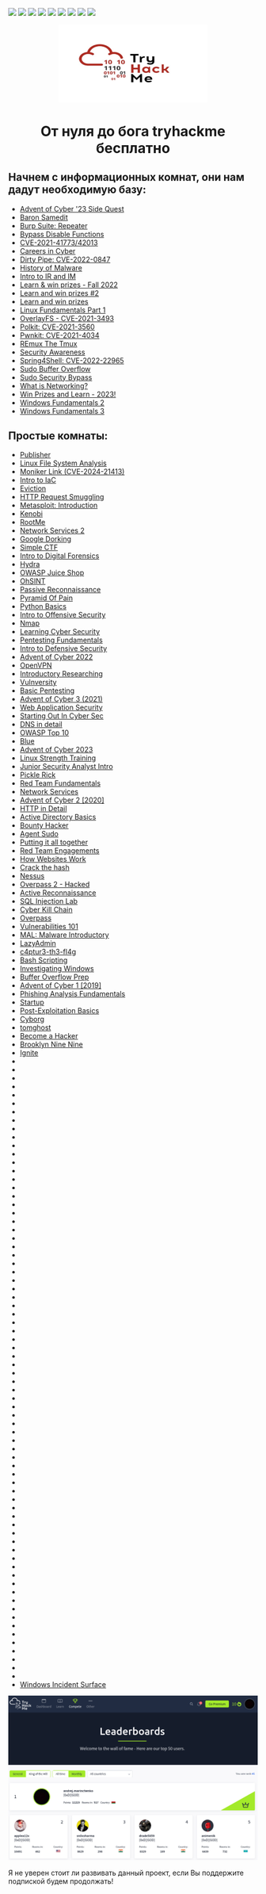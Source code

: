 <p>
  <img  src="https://img.shields.io/github/stars/BEPb/tryhackme" />
  <img src="https://img.shields.io/github/contributors/BEPb/tryhackme" />
  <img src="https://img.shields.io/github/last-commit/BEPb/tryhackme" />
  <img src="https://visitor-badge.laobi.icu/badge?page_id=BEPb.tryhackme" />
  <img src="https://img.shields.io/github/languages/count/BEPb/tryhackme" />
  <img src="https://img.shields.io/github/languages/top/BEPb/tryhackme" />
  <img src="https://img.shields.io/badge/license-MIT-blue.svg?color=f64152" />
  <img  src="https://img.shields.io/github/issues/BEPb/tryhackme" />
  <img  src="https://img.shields.io/github/issues-pr/BEPb/tryhackme" />
</p>
<div align="center">

<img src="./art/tryhackme.jpeg" alt="logo" width="300" height="156.5">

# От нуля до бога tryhackme бесплатно 
</div>

## Начнем с информационных комнат, они нам дадут необходимую базу:
- [Advent of Cyber '23 Side Quest](https://github.com/BEPb/tryhackme/blob/master/00.info/Advent%20of%20Cyber%20'23%20Side%20Quest.md)
- [Baron Samedit](https://github.com/BEPb/tryhackme/blob/master/00.info/Baron%20Samedit.md)
- [Burp Suite: Repeater](https://github.com/BEPb/tryhackme/blob/master/00.info/Burp%20Suite%20Repeater.md)
- [Bypass Disable Functions](https://github.com/BEPb/tryhackme/blob/master/00.info/Bypass%20Disable%20Functions.md)
- [CVE-2021-41773/42013](https://github.com/BEPb/tryhackme/blob/master/00.info/CVE-2021-41773%2042013.md)
- [Careers in Cyber](https://github.com/BEPb/tryhackme/blob/master/00.info/Careers%20in%20Cyber.md)
- [Dirty Pipe: CVE-2022-0847](https://github.com/BEPb/tryhackme/blob/master/00.info/Dirty%20Pipe%20CVE-2022-0847.md)
- [History of Malware](https://github.com/BEPb/tryhackme/blob/master/00.info/History%20of%20Malware.md)
- [Intro to IR and IM](https://github.com/BEPb/tryhackme/blob/master/00.info/Intro%20to%20IR%20and%20IM.md) 
- [Learn & win prizes - Fall 2022](https://github.com/BEPb/tryhackme/blob/master/00.info/Learn%20%26%20win%20prizes%20-%20Fall%202022.md)
- [Learn and win prizes #2](https://github.com/BEPb/tryhackme/blob/master/00.info/Learn%20and%20win%20prizes%20%232.md)
- [Learn and win prizes](https://github.com/BEPb/tryhackme/blob/master/00.info/Learn%20and%20win%20prizes.md)
- [Linux Fundamentals Part 1](https://github.com/BEPb/tryhackme/blob/master/00.info/Linux%20Fundamentals%20Part%201.md)
- [OverlayFS - CVE-2021-3493](https://github.com/BEPb/tryhackme/blob/master/00.info/OverlayFS%20-%20CVE-2021-3493.md)
- [Polkit: CVE-2021-3560](https://github.com/BEPb/tryhackme/blob/master/00.info/Polkit%20CVE-2021-3560.md)
- [Pwnkit: CVE-2021-4034](https://github.com/BEPb/tryhackme/blob/master/00.info/Pwnkit%20CVE-2021-4034.md)
- [REmux The Tmux](https://github.com/BEPb/tryhackme/blob/master/00.info/REmux%20The%20Tmux.md)
- [Security Awareness](https://github.com/BEPb/tryhackme/blob/master/00.info/Security%20Awareness.md)
- [Spring4Shell: CVE-2022-22965](https://github.com/BEPb/tryhackme/blob/master/00.info/Spring4Shell%20CVE-2022-22965.md)
- [Sudo Buffer Overflow](https://github.com/BEPb/tryhackme/blob/master/00.info/Sudo%20Buffer%20Overflow.md)
- [Sudo Security Bypass](https://github.com/BEPb/tryhackme/blob/master/00.info/Sudo%20Security%20Bypass.md)
- [What is Networking?](https://github.com/BEPb/tryhackme/blob/master/00.info/What%20is%20Networking.md)
- [Win Prizes and Learn - 2023!](https://github.com/BEPb/tryhackme/blob/master/00.info/Win%20Prizes%20and%20Learn%20-%202023!.md)
- [Windows Fundamentals 2](https://github.com/BEPb/tryhackme/blob/master/00.info/Windows%20Fundamentals%202.md)
- [Windows Fundamentals 3](https://github.com/BEPb/tryhackme/blob/master/00.info/Windows%20Fundamentals%203.md)

## Простые комнаты:
- [Publisher](https://github.com/BEPb/tryhackme/blob/master/01.easy/Publisher/Publisher.md)
- [Linux File System Analysis](https://github.com/BEPb/tryhackme/blob/master/01.easy/Linux%20File%20System%20Analysis.md)
- [Moniker Link (CVE-2024-21413)](https://github.com/BEPb/tryhackme/blob/master/01.easy/Moniker%20Link%20(CVE-2024-21413).md)
- [Intro to IaC](https://github.com/BEPb/tryhackme/blob/master/01.easy/Intro%20to%20IaC.md)
- [Eviction](https://github.com/BEPb/tryhackme/blob/master/01.easy/Eviction.md)
- [HTTP Request Smuggling](https://github.com/BEPb/tryhackme/blob/master/01.easy/HTTP%20Request%20Smuggling.md)
- [Metasploit: Introduction](https://github.com/BEPb/tryhackme/blob/master/01.easy/Metasploit%20Introduction.md)
- [Kenobi](https://github.com/BEPb/tryhackme/blob/master/01.easy/Kenobi.md)
- [RootMe](https://github.com/BEPb/tryhackme/blob/master/01.easy/RootMe.md)
- [Network Services 2](https://github.com/BEPb/tryhackme/blob/master/01.easy/Network%20Services%202.md)
- [Google Dorking](https://github.com/BEPb/tryhackme/blob/master/01.easy/Google%20Dorking.md)
- [Simple CTF](https://github.com/BEPb/tryhackme/blob/master/01.easy/Simple%20CTF/Simple%20CTF.md)
- [Intro to Digital Forensics](https://github.com/BEPb/tryhackme/blob/master/01.easy/Intro%20to%20Digital%20Forensics.md)
- [Hydra](https://github.com/BEPb/tryhackme/blob/master/01.easy/Hydra.md)
- [OWASP Juice Shop](https://github.com/BEPb/tryhackme/blob/master/01.easy/OWASP%20Juice%20Shop.md)
- [OhSINT](https://github.com/BEPb/tryhackme/blob/master/01.easy/OhSINT.md)
- [Passive Reconnaissance](https://github.com/BEPb/tryhackme/blob/master/01.easy/Passive%20Reconnaissance.md)
- [Pyramid Of Pain](https://github.com/BEPb/tryhackme/blob/master/01.easy/Pyramid%20Of%20Pain.md)
- [Python Basics](https://github.com/BEPb/tryhackme/blob/master/01.easy/Python%20Basics.md)
- [Intro to Offensive Security](https://github.com/BEPb/tryhackme/blob/master/01.easy/Intro%20to%20Offensive%20Security.md)
- [Nmap](https://github.com/BEPb/tryhackme/blob/master/01.easy/Nmap.md)
- [Learning Cyber Security](https://github.com/BEPb/tryhackme/blob/master/01.easy/Learning%20Cyber%20Security.md)
- [Pentesting Fundamentals](https://github.com/BEPb/tryhackme/blob/master/01.easy/Pentesting%20Fundamentals.md)
- [Intro to Defensive Security](https://github.com/BEPb/tryhackme/blob/master/01.easy/Intro%20to%20Defensive%20Security.md)
- [Advent of Cyber 2022](https://github.com/BEPb/tryhackme/blob/master/01.easy/Advent%20of%20Cyber%202022.md)
- [OpenVPN](https://github.com/BEPb/tryhackme/blob/master/01.easy/OpenVPN.md)
- [Introductory Researching](https://github.com/BEPb/tryhackme/blob/master/01.easy/Introductory%20Researching.md)
- [Vulnversity](https://github.com/BEPb/tryhackme/blob/master/01.easy/Vulnversity.md)
- [Basic Pentesting](https://github.com/BEPb/tryhackme/blob/master/01.easy/Basic%20Pentesting.md)
- [Advent of Cyber 3 (2021)](https://github.com/BEPb/tryhackme/blob/master/01.easy/Advent%20of%20Cyber%203%20(2021).md)
- [Web Application Security](https://github.com/BEPb/tryhackme/blob/master/01.easy/Web%20Application%20Security.md)
- [Starting Out In Cyber Sec](https://github.com/BEPb/tryhackme/blob/master/01.easy/Starting%20Out%20In%20Cyber%20Sec.md)
- [DNS in detail](https://github.com/BEPb/tryhackme/blob/master/01.easy/DNS%20in%20detail.md)
- [OWASP Top 10](https://github.com/BEPb/tryhackme/blob/master/01.easy/OWASP%20Top%2010.md)
- [Blue](https://github.com/BEPb/tryhackme/blob/master/01.easy/Blue.md)
- [Advent of Cyber 2023](https://github.com/BEPb/tryhackme/blob/master/01.easy/Advent%20of%20Cyber%202023.md)
- [Linux Strength Training](https://github.com/BEPb/tryhackme/blob/master/01.easy/Linux%20Strength%20Training.md)
- [Junior Security Analyst Intro](https://github.com/BEPb/tryhackme/blob/master/01.easy/Junior%20Security%20Analyst%20Intro.md)
- [Pickle Rick](https://github.com/BEPb/tryhackme/blob/master/01.easy/Pickle%20Rick.md)
- [Red Team Fundamentals](https://github.com/BEPb/tryhackme/blob/master/01.easy/Red%20Team%20Fundamentals.md)
- [Network Services](https://github.com/BEPb/tryhackme/blob/master/01.easy/Network%20Services.md)
- [Advent of Cyber 2 [2020]](https://github.com/BEPb/tryhackme/blob/master/01.easy/Advent%20of%20Cyber%202%20%5B2020%5D.md)
- [HTTP in Detail](https://github.com/BEPb/tryhackme/blob/master/01.easy/HTTP%20in%20Detail.md)
- [Active Directory Basics](https://github.com/BEPb/tryhackme/blob/master/01.easy/Active%20Directory%20Basics.md)
- [Bounty Hacker](https://github.com/BEPb/tryhackme/blob/master/01.easy/Bounty%20Hacker.md)
- [Agent Sudo](https://github.com/BEPb/tryhackme/blob/master/01.easy/Agent%20Sudo.md)
- [Putting it all together](https://github.com/BEPb/tryhackme/blob/master/01.easy/Putting%20it%20all%20together.md)
- [Red Team Engagements](https://github.com/BEPb/tryhackme/blob/master/01.easy/Red%20Team%20Engagements.md)
- [How Websites Work](https://github.com/BEPb/tryhackme/blob/master/01.easy/How%20Websites%20Work.md)
- [Crack the hash](https://github.com/BEPb/tryhackme/blob/master/01.easy/Crack%20the%20hash.md)
- [Nessus](https://github.com/BEPb/tryhackme/blob/master/01.easy/Nessus.md)
- [Overpass 2 - Hacked](https://github.com/BEPb/tryhackme/blob/master/01.easy/Overpass%202%20-%20Hacked.md)
- [Active Reconnaissance](https://github.com/BEPb/tryhackme/blob/master/01.easy/Active%20Reconnaissance.md)
- [SQL Injection Lab](https://github.com/BEPb/tryhackme/blob/master/01.easy/SQL%20Injection%20Lab.md)
- [Cyber Kill Chain](https://github.com/BEPb/tryhackme/blob/master/01.easy/Cyber%20Kill%20Chain.md)
- [Overpass](https://github.com/BEPb/tryhackme/blob/master/01.easy/Overpass.md)
- [Vulnerabilities 101](https://github.com/BEPb/tryhackme/blob/master/01.easy/Vulnerabilities%20101.md)
- [MAL: Malware Introductory](https://github.com/BEPb/tryhackme/blob/master/01.easy/MAL%20Malware%20Introductory.md)
- [LazyAdmin](https://github.com/BEPb/tryhackme/blob/master/01.easy/LazyAdmin.md)
- [c4ptur3-th3-fl4g](https://github.com/BEPb/tryhackme/blob/master/01.easy/c4ptur3-th3-fl4g.md)
- [Bash Scripting](https://github.com/BEPb/tryhackme/blob/master/01.easy/Bash%20Scripting.md)
- [Investigating Windows](https://github.com/BEPb/tryhackme/blob/master/01.easy/Investigating%20Windows.md)
- [Buffer Overflow Prep](https://github.com/BEPb/tryhackme/blob/master/01.easy/Buffer%20Overflow%20Prep.md)
- [Advent of Cyber 1 [2019]](https://github.com/BEPb/tryhackme/blob/master/01.easy/Advent%20of%20Cyber%201%20%5B2019%5D.md)
- [Phishing Analysis Fundamentals](https://github.com/BEPb/tryhackme/blob/master/01.easy/Phishing%20Analysis%20Fundamentals.md)
- [Startup](https://github.com/BEPb/tryhackme/blob/master/01.easy/Startup.md)
- [Post-Exploitation Basics](https://github.com/BEPb/tryhackme/blob/master/01.easy/Post-Exploitation%20Basics.md)
- [Cyborg](https://github.com/BEPb/tryhackme/blob/master/01.easy/Cyborg.md)
- [tomghost](https://github.com/BEPb/tryhackme/blob/master/01.easy/tomghost.md)
- [Become a Hacker](https://github.com/BEPb/tryhackme/blob/master/01.easy/Become%20a%20Hacker.md)
- [Brooklyn Nine Nine](https://github.com/BEPb/tryhackme/blob/master/01.easy/Brooklyn%20Nine%20Nine.md)
- [Ignite](https://github.com/BEPb/tryhackme/blob/master/01.easy/Ignite.md)
- []()
- []()
- []()
- []()
- []()
- []()
- []()
- []()
- []()
- []()
- []()
- []()
- []()
- []()
- []()
- []()
- []()
- []()
- []()
- []()
- []()
- []()
- []()
- []()
- []()
- []()
- []()
- []()
- []()
- []()
- []()
- []()
- []()
- []()
- []()
- []()
- []()
- []()
- []()
- []()
- []()
- []()
- []()
- []()
- []()
- []()
- []()
- []()
- []()
- []()
- []()
- []()
- []()
- []()
- []()
- []()
- []()
- []()
- []()
- []()
- []()
- []()
- []()
- []()
- []()
- []()
- []()
- []()
- []()
- []()
- []()
- []()
- []()
- []()
- [Windows Incident Surface](https://github.com/BEPb/tryhackme/blob/master/01.easy/Windows%20Incident%20Surface/Windows%20Incident%20Surface.md)





<img src="./art/top1.png" alt="logo">

Я не уверен стоит ли развивать данный проект, если Вы поддержите подпиской будем продолжать!